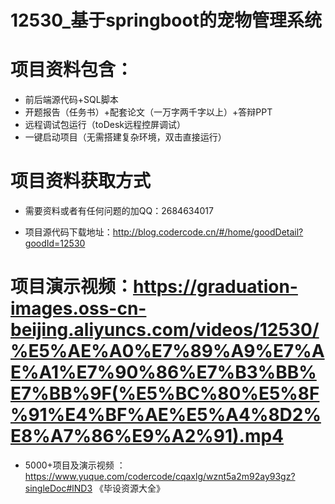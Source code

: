 #   12530_基于springboot的宠物管理系统

#   项目资料包含：
*    前后端源代码+SQL脚本
*    开题报告（任务书）+配套论文（一万字两千字以上）+答辩PPT
*   远程调试包运行（toDesk远程控屏调试）
*   一键启动项目（无需搭建复杂环境，双击直接运行）


#   项目资料获取方式
*   需要资料或者有任何问题的加QQ：2684634017

*   项目源代码下载地址：http://blog.codercode.cn/#/home/goodDetail?goodId=12530

#  项目演示视频：https://graduation-images.oss-cn-beijing.aliyuncs.com/videos/12530/%E5%AE%A0%E7%89%A9%E7%AE%A1%E7%90%86%E7%B3%BB%E7%BB%9F(%E5%BC%80%E5%8F%91%E4%BF%AE%E5%A4%8D2%E8%A7%86%E9%A2%91).mp4

*  5000+项目及演示视频 ：https://www.yuque.com/codercode/cqaxlg/wznt5a2m92ay93gz?singleDoc#lND3 《毕设资源大全》
